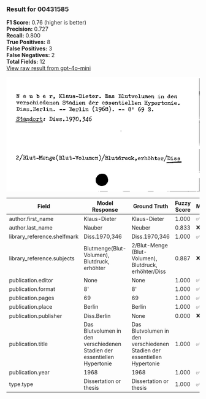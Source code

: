 ### Result for 00431585
**F1 Score:** 0.76 (higher is better)<br>**Precision:** 0.727<br>**Recall:** 0.800<br>**True Positives:** 8<br>**False Positives:** 3<br>**False Negatives:** 2<br>**Total Fields:** 12<br>[View raw result from gpt-4o-mini](https://github.com/RISE-UNIBAS/humanities_data_benchmark/blob/main/results/2025-09-02/T0164/request_T0164_00431585.json)

<img src="https://github.com/RISE-UNIBAS/humanities_data_benchmark/blob/main/benchmarks/zettelkatalog/images/00431585.jpg?raw=true" alt="00431585" width="600px">

| Field | Model Response | Ground Truth | Fuzzy Score | Match |
|-------|----------------|--------------|-------------|-------|
| author.first_name | Klaus-Dieter | Klaus-Dieter | 1.000 | ✅ |
| author.last_name | Nauber | Neuber | 0.833 | ❌ |
| library_reference.shelfmark | Diss.1970,346 | Diss.1970,346 | 1.000 | ✅ |
| library_reference.subjects | Blutmenge(Blut-Volumen), Blutdruck, erhöhter | 2/Blut-Menge (Blut-Volumen), Blutdruck, erhöhter/Diss | 0.887 | ❌ |
| publication.editor | None | None | 1.000 | ✅ |
| publication.format | 8' | 8' | 1.000 | ✅ |
| publication.pages | 69 | 69 | 1.000 | ✅ |
| publication.place | Berlin | Berlin | 1.000 | ✅ |
| publication.publisher | Diss.Berlin | None | 0.000 | ❌ |
| publication.title | Das Blutvolumen in den verschiedenen Stadien der essentiellen Hypertonie | Das Blutvolumen in den verschiedenen Stadien der essentiellen Hypertonie | 1.000 | ✅ |
| publication.year | 1968 | 1968 | 1.000 | ✅ |
| type.type | Dissertation or thesis | Dissertation or thesis | 1.000 | ✅ |
